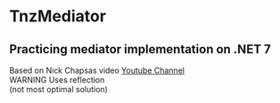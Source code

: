 # TnzMediator   

## Practicing mediator implementation on .NET 7      
Based on Nick Chapsas video [Youtube Channel](https://youtu.be/4e83trumwcM)    
WARNING Uses reflection   
(not most optimal solution)